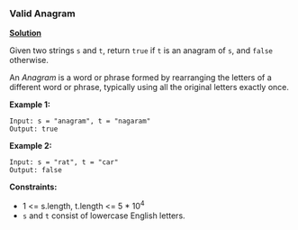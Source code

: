 ###  Valid Anagram
[**Solution**](https://github.com/kumaranil3921/LeetCode-Top-Interview-Questions/blob/main/String/ValidAnagram/ValidAnagram.js)  

Given two strings ```s``` and ```t```, return ```true``` if ```t``` is an anagram of ```s```, and ```false``` otherwise.  

An *Anagram* is a word or phrase formed by rearranging the letters of a different word or phrase, typically using all the original letters exactly once.

**Example 1:**
```
Input: s = "anagram", t = "nagaram"
Output: true
```

**Example 2:**
```
Input: s = "rat", t = "car"
Output: false
```

**Constraints:**
* 1 <= s.length, t.length <= 5 * 10<sup>4</sup>
* ```s``` and ```t``` consist of lowercase English letters.
